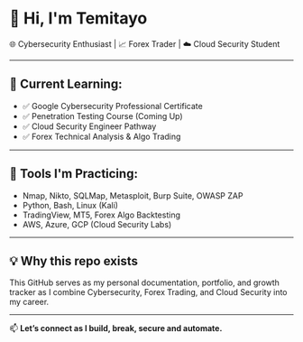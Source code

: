 # 👋 Hi, I'm Temitayo 

🌐 Cybersecurity Enthusiast | 📈 Forex Trader | ☁️ Cloud Security Student

---

## 🚀 Current Learning:

- ✅ Google Cybersecurity Professional Certificate
- ✅ Penetration Testing Course (Coming Up)
- ✅ Cloud Security Engineer Pathway
- ✅ Forex Technical Analysis & Algo Trading

---

## 🧰 Tools I'm Practicing:

- Nmap, Nikto, SQLMap, Metasploit, Burp Suite, OWASP ZAP
- Python, Bash, Linux (Kali)
- TradingView, MT5, Forex Algo Backtesting
- AWS, Azure, GCP (Cloud Security Labs)

---

## 💡 Why this repo exists

This GitHub serves as my personal documentation, portfolio, and growth tracker as I combine Cybersecurity, Forex Trading, and Cloud Security into my career.

---

📫 **Let’s connect as I build, break, secure and automate.**
